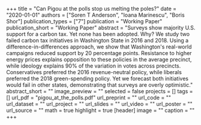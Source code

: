 +++
title = "Can Pigou at the polls stop us melting the poles?"
date = "2020-01-01"
authors = ["Soren T Anderson", "Ioana Marinescu", "Boris Shor"]
publication_types = ["7"]
publication = "Working Paper"
publication_short = "Working Paper"
abstract = "Surveys show majority U.S. support for a carbon tax. Yet none has been adopted. Why? We study two failed carbon tax initiatives in Washington State in 2016 and 2018. Using a difference-in-differences approach, we show that Washington's real-world campaigns reduced support by 20 percentage points. Resistance to higher energy prices explains opposition to these policies in the average precinct, while ideology explains 90% of the variation in votes across precincts. Conservatives preferred the 2016 revenue-neutral policy, while liberals preferred the 2018 green-spending policy. Yet we forecast both initiatives would fail in other states, demonstrating that surveys are overly optimistic."
abstract_short = ""
image_preview = ""
selected = false
projects = []
tags = []
url_pdf = "pigou_at_the_polls.pdf"
url_preprint = ""
url_code = ""
url_dataset = ""
url_project = ""
url_slides = ""
url_video = ""
url_poster = ""
url_source = ""
math = true
highlight = true
[header]
image = ""
caption = ""
+++
